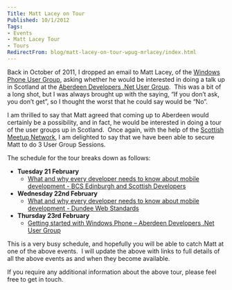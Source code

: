 ```yaml
---
Title: Matt Lacey on Tour
Published: 10/1/2012
Tags:
- Events
- Matt Lacey Tour
- Tours
RedirectFrom: blog/matt-lacey-on-tour-wpug-mrlacey/index.html
---
```


Back in October of 2011, I dropped an email to Matt Lacey, of the [Windows Phone User Group](http://wpug.net/), asking whether he would be interested in doing a talk up in Scotland at the [Aberdeen Developers .Net User Group](http://aberdeendevelopers.co.uk/).  This was a bit of a long shot, but I was always brought up with the saying, “If you don’t ask, you don’t get”, so I thought the worst that he could say would be “No”.

I am thrilled to say that Matt agreed that coming up to Aberdeen would certainly be a possibility, and in fact, he would be interested in doing a tour of the user groups up in Scotland.  Once again, with the help of the [Scottish Meetup Network](http://aberdeendevelopers.co.uk/post/2011/12/10/Scottish-Meetup-Network.aspx), I am delighted to say that we have been able to secure Matt to do 3 User Group Sessions.

The schedule for the tour breaks down as follows:

- **Tuesday 21 February**
  - [What and why every developer needs to know about mobile development - BCS Edinburgh and Scottish Developers](http://www.edinburgh.bcs.org/events/2011-12/120221.htm)
- **Wednesday 22nd February**
  - [What and why every developer needs to know about mobile development - Dundee Web Standards](http://dwsmattlacey.eventbrite.com/)
- **Thursday 23rd February**
  - [Getting started with Windows Phone – Aberdeen Developers .Net User Group](http://adnuguk-feb2012.eventbrite.com/?ref=ebtn)

This is a very busy schedule, and hopefully you will be able to catch Matt at one of the above events.  I will update the above with links to full details of all the above events as and when they become available.

If you require any additional information about the above tour, please feel free to get in touch.
